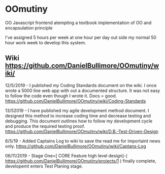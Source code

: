 # OOmutiny
OO Javascript frontend
atempting a textbook implementation of OO and encapsulation principle 

I've assigned 5 hours per week at one hour per day out side my normal 50 hour work week to develop this system.

## Wiki https://github.com/DanielBullimore/OOmutiny/wiki/

12/5/2019 - I published my Coding Standards document on the wiki. I once wrote a 5000 line web app with out a documented structure. It was not easy to follow the code even though I wrote it. Docs = good. https://github.com/DanielBullimore/OOmutiny/wiki/Coding-Standards

13/52019 - I have published my agile development method document. I designed this method to increase coding time and decrease testing and debugging. This document outlines how to follow my development cycle and produce the required testing proof. https://github.com/DanielBullimore/OOmutiny/wiki/D.B.-Test-Driven-Design

6/5/19 - Added Captains Log to wiki to save the read me for importaint news only. https://github.com/DanielBullimore/OOmutiny/wiki/Captans-Log

06/11/2019 - Stage One=[ CORE Feature high level design]-( https://github.com/DanielBullimore/OOmutiny/projects/1 ) finally complete, developemt enters Test Planing stage. 
